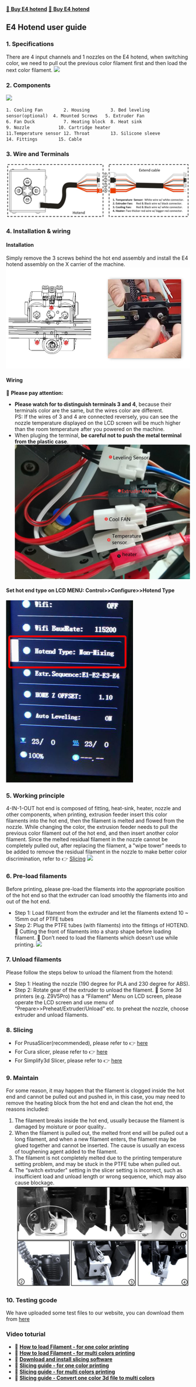 [:gift: **Buy E4 hotend**](https://bit.ly/39qDtKp)
[:gift: **Buy E4 hotend**](https://www.aliexpress.com/item/1005002951777699.html)

## E4 Hotend user guide
### 1. Specifications
There are 4 input channels and 1 nozzles on the E4 hotend, when switching color, we need to pull out the previous color filament first and then load the next color filament.
![](E4-1.jpg)

### 2. Components
![](E4-2.jpg)
>
    1. Cooling Fan        2. Housing        3. Bed leveling sensor(optional)  4. Mounted Screws   5. Extruder Fan
    6. Fan Duck           7. Heating block  8. Heat sink                      9. Nozzle           10. Cartridge heater 
    11.Temperature sensor 12. Throat        13. Silicone sleeve               14. Fittings        15. Cable

### 3. Wire and Terminals
![](E4-3.jpg)

### 4. Installation & wiring
#### Installation
Simply remove the 3 screws behind the hot end assembly and install the E4 hotend assembly on the X carrier of the machine.
![](E4-4.jpg)  
#### Wiring
:loudspeaker: **Please pay attention:** 
- **Please watch for to distinguish terminals 3 and 4**, because their terminals  color are the same, but the wires color are different.    
PS: If the wires of 3 and 4 are connected reversely, you can see the nozzle temperature displayed on the LCD screen will be much higher than the room temperature after you powered on the machine.
- When pluging the terminal, **be careful not to push the metal terminal from the plastic case**.  
![](E4_wiring.jpg)  
#### Set hot end type on LCD MENU: Control>>Configure>>Hotend Type
![](hotendtype-nonmix.jpg)  

### 5. Working principle
4-IN-1-OUT hot end is composed of fitting, heat-sink, heater, nozzle and other components, when printing, extrusion feeder insert this color filaments into the hot end, then the filament is melted and flowed from the nozzle.
While changing the color, the extrusion feeder needs to pull the previous color filament out of the hot end, and then insert another color filament. 
Since the melted residual filament in the nozzle cannot be completely pulled out, after replacing the filament, a "wipe tower" needs to be added to remove the residual filament in the nozzle to make better color discrimination, refer to :point_right: [Slicing](#8-slicing)
![](E4-5.jpg) 

###  6. Pre-load filaments
Before printing, please pre-load the filaments into the appropriate position of the hot end so that the extruder can load smoothly the filaments into and out of the hot end.
- Step 1: Load filament from the extruder and let the filaments extend 10 ~ 15mm out of PTFE tubes
- Step 2: Plug the PTFE tubes (with filaments) into the fittings of HOTEND.  
:star2: Cutting the front of filaments into a sharp shape before loading filament.
:star2: Don’t need to load the filaments which doesn’t use while printing.
![](E4-6.jpg) 

### 7. Unload filaments
Please follow the steps below to unload the filament from the hotend:
- Step 1: Heating the nozzle (190 degree for PLA and 230 degree for ABS).
- Step 2: Rotate gear of the extruder to unload the filament.
:star2: Some 3d printers (e.g. Z9V5Pro) has a “Filament” Menu on LCD screen, please operate the LCD screen and use menu of “Prepare>>Preheat/Extruder/Unload” etc. to preheat the nozzle, choose extruder and unload filaments.

### 8. Slicing
- For PrusaSlicer(recommended), please refer to :point_right: [here](https://github.com/ZONESTAR3D/Slicing-Guide/tree/master/PrusaSlicer#6-slicing-muti-color-for-e4-hotend)
- For Cura slicer, please refer to :point_right: [here](https://github.com/ZONESTAR3D/Slicing-Guide/tree/master/cura)
- For Simplify3d Slicer, please refer to :point_right: [here](https://github.com/ZONESTAR3D/Slicing-Guide/tree/master/Simplify3D#slicing-video-toturial-for-z9v5-with-e4-hotend)

### 9. Maintain
For some reason, it may happen that the filament is clogged inside the hot end and cannot be pulled out 
and pushed in, in this case, you may need to remove the heating block from the hot end and clean the 
hot end, the reasons included:
1. The filament breaks inside the hot end, usually because the filament is damaged by moisture or 
poor quality.. 
2. When the filament is pulled out, the melted front end will be pulled out a long filament, and when 
a new filament enters, the filament may be glued together and cannot be inserted. The cause is 
usually an excess of toughening agent added to the filament. 
3. The filament is not completely melted due to the printing temperature setting problem, and may 
be stuck in the PTFE tube when pulled out. 
4. The “switch extruder" setting in the slicer setting is incorrect, such as insufficient load and unload 
length or wrong sequence, which may also cause blockage.
![](E4-8.jpg) 

### 10. Testing gcode
We have uploaded some test files to our website, you can download them from [here](../example/readme.md)

### Video toturial
- :movie_camera: [**How to load Filament - for one color printing**](https://youtu.be/6aTF5QnFhi4)
- :movie_camera: [**How to load Filament - for multi colors printing**](https://youtu.be/FyHrAMytlT8)
- :movie_camera: [**Download and install slicing software**](https://youtu.be/SgyXD-kQIeo)  
- :movie_camera: [**Slicing guide - for one color printing**](https://youtu.be/SgyXD-kQIeo4)  
- :movie_camera: [**Slicing guide - for multi colors printing**](https://youtu.be/AIKrszmxvE4)    
- :movie_camera: [**Slicing guide - Convert one color 3d file to multi colors**](https://youtu.be/2LJu4G0T4Zg)    

  